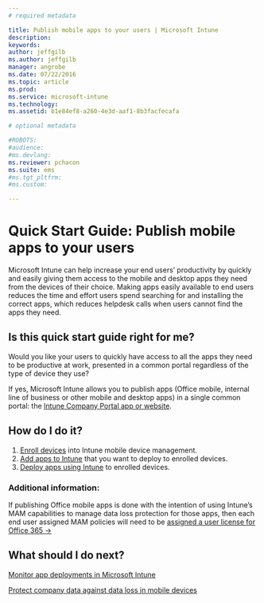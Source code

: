 ```yaml
---
# required metadata

title: Publish mobile apps to your users | Microsoft Intune
description:
keywords:
author: jeffgilbms.author: jeffgilb
manager: angrobe
ms.date: 07/22/2016
ms.topic: article
ms.prod:
ms.service: microsoft-intune
ms.technology:
ms.assetid: b1e84ef8-a260-4e3d-aaf1-8b3facfecafa

# optional metadata

#ROBOTS:
#audience:
#ms.devlang:
ms.reviewer: pchacon
ms.suite: ems
#ms.tgt_pltfrm:
#ms.custom:

---
```


# Quick Start Guide: Publish mobile apps to your users
Microsoft Intune can help increase your end users’ productivity by quickly and easily giving them access to the mobile and desktop apps they need from the devices of their choice. Making apps easily available to end users reduces the time and effort users spend searching for and installing the correct apps, which reduces helpdesk calls when users cannot find the apps they need.   

## Is this quick start guide right for me?
Would you like your users to quickly have access to all the apps they need to be productive at work, presented in a common portal regardless of the type of device they use?

If yes, Microsoft Intune allows you to publish apps (Office mobile, internal line of business or other mobile and desktop apps) in a single common portal: the [Intune Company Portal app or website](/intune/enduser/company-portal-frequently-asked-questions).

## How do I do it?
1.	[Enroll devices](/intune/deploy-use/enroll-devices-in-microsoft-intune) into Intune mobile device management.
2.	[Add apps to Intune](/intune/deploy-use/add-apps-for-mobile-devices-in-microsoft-intune) that you want to deploy to enrolled devices.
3.	[Deploy apps using Intune](/intune/deploy-use/deploy-apps) to enrolled devices.

### Additional information:
If publishing Office mobile apps is done with the intention of using Intune’s MAM capabilities to manage data loss protection for those apps, then each end user assigned MAM policies will need to be <a href="https://support.office.com/article/Assign-or-remove-licenses-for-Office-365-for-business-997596b5-4173-4627-b915-36abac6786dc" target="_blank"> assigned a user license for Office 365 &rarr;</a>

## What should I do next?
[Monitor app deployments in Microsoft Intune](/intune/deploy-use/monitor-apps-in-microsoft-intune)

[Protect company data against data loss in mobile devices](/intune/deploy-use/protect-app-data-using-mobile-app-management-policies-with-microsoft-intune)
